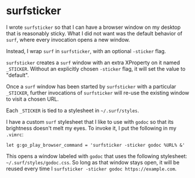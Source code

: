 surfsticker
===========

I wrote `surfsticker` so that I can have a browser window on my desktop that
is reasonably sticky. What I did not want was the default behavior of `surf`, 
where every invocation opens a new window.

Instead, I wrap `surf` in `surfsticker`, with an optional `-sticker` flag.

`surfsticker` creates a `surf` window with an extra XProperty on it named 
`_STICKER`. Without an explicitly chosen `-sticker` flag, it will set the
value to "default".

Once a `surf` window has been started by `surfsticker` with a particular
`_STICKER`, further invocations of `surfsticker` will re-use the existing
window to visit a chosen URL.

Each `_STICKER` is tied to a stylesheet in `~/.surf/styles`.

I have a custom `surf` stylesheet that I like to use with `godoc` so that its
brightness doesn't melt my eyes. To invoke it, I put the following in my 
`.vimrc`:
```
let g:go_play_browser_command = 'surfsticker -sticker godoc %URL% &'
```
This opens a window labeled with `godoc` that uses the following stylesheet:
`~/.surf/styles/godoc.css`. So long as that window stays open, it will be
reused every time I `surfsticker -sticker godoc https://example.com`.
